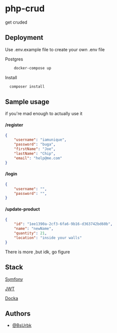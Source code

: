 
# php-crud

get cruded

## Deployment

Use .env.example file to create your own .env file 

Postgres

```bash
    docker-compose up
```

Install

```bash
  composer install
```

## Sample usage

if you're mad enough to actually use it

#### /register

```json
{
    "username": "iamunique",
    "password": "buga",
    "firstName": "Joe",
    "lastName": "Chip",
    "email": "help@me.com" 
}
```

#### /login

```json
{
    "username": "",
    "password": "",
}
```

#### /update-product

```json
{
    "id": "1ee1390a-2cf3-6fa6-9b16-d363742bd60b",
    "name": "newName",
    "quantity": 21,
    "location": "inside your walls"
}
```

There is more ,but idk, go figure

## Stack

[Symfony](https://symfony.com/)

[JWT](https://jwt.io/)

[Docka](https://www.docker.com/)






## Authors

- [@BsUrbk](https://www.github.com/BsUrbk)

